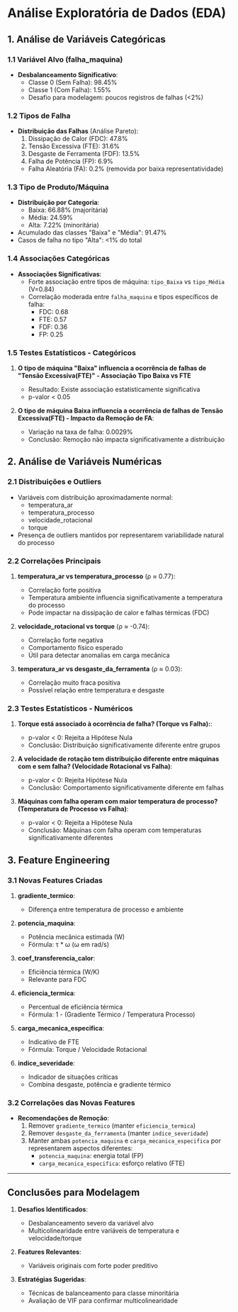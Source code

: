 # Análise Exploratória de Dados (EDA)

## 1. Análise de Variáveis Categóricas

### 1.1 Variável Alvo (falha_maquina)
- **Desbalanceamento Significativo**: 
  - Classe 0 (Sem Falha): 98.45%
  - Classe 1 (Com Falha): 1.55%
  - Desafio para modelagem: poucos registros de falhas (<2%)

### 1.2 Tipos de Falha
- **Distribuição das Falhas** (Análise Pareto):
  1. Dissipação de Calor (FDC): 47.8%
  2. Tensão Excessiva (FTE): 31.6%
  3. Desgaste de Ferramenta (FDF): 13.5%
  4. Falha de Potência (FP): 6.9%
  - Falha Aleatória (FA): 0.2% (removida por baixa representatividade)

### 1.3 Tipo de Produto/Máquina
- **Distribuição por Categoria**:
  - Baixa: 66.88% (majoritária)
  - Média: 24.59%
  - Alta: 7.22% (minoritária)
- Acumulado das classes "Baixa" e "Média": 91.47%
- Casos de falha no tipo "Alta": <1% do total

### 1.4 Associações Categóricas
- **Associações Significativas**:
  - Forte associação entre tipos de máquina: `tipo_Baixa` vs `tipo_Média` (V=0.84)
  - Correlação moderada entre `falha_maquina` e tipos específicos de falha:
    - FDC: 0.68
    - FTE: 0.57
    - FDF: 0.36
    - FP: 0.25

### 1.5 Testes Estatísticos - Categóricos
1. **O tipo de máquina "Baixa" influencia a ocorrência de falhas de "Tensão Excessiva(FTE)" - Associação Tipo Baixa vs FTE**
   - Resultado: Existe associação estatisticamente significativa
   - p-valor < 0.05

2. **O tipo de máquina Baixa influencia a ocorrência de falhas de Tensão Excessiva(FTE) - Impacto da Remoção de FA**:
   - Variação na taxa de falha: 0.0029%
   - Conclusão: Remoção não impacta significativamente a distribuição

## 2. Análise de Variáveis Numéricas

### 2.1 Distribuições e Outliers
- Variáveis com distribuição aproximadamente normal:
  - temperatura_ar
  - temperatura_processo
  - velocidade_rotacional
  - torque
- Presença de outliers mantidos por representarem variabilidade natural do processo

### 2.2 Correlações Principais
1. **temperatura_ar vs temperatura_processo** (ρ ≈ 0.77):
   - Correlação forte positiva
   - Temperatura ambiente influencia significativamente a temperatura do processo
   - Pode impactar na dissipação de calor e falhas térmicas (FDC)

2. **velocidade_rotacional vs torque** (ρ ≈ -0.74):
   - Correlação forte negativa
   - Comportamento físico esperado
   - Útil para detectar anomalias em carga mecânica

3. **temperatura_ar vs desgaste_da_ferramenta** (ρ ≈ 0.03):
   - Correlação muito fraca positiva
   - Possível relação entre temperatura e desgaste

### 2.3 Testes Estatísticos - Numéricos
1. **Torque está associado à ocorrência de falha? (Torque vs Falha):**:
   - p-valor < 0: Rejeita a Hipótese Nula
   - Conclusão: Distribuição significativamente diferente entre grupos

2. **A velocidade de rotação tem distribuição diferente entre máquinas com e sem falha? (Velocidade Rotacional vs Falha)**:
   - p-valor < 0: Rejeita Hipótese Nula
   - Conclusão: Comportamento significativamente diferente em falhas

3. **Máquinas com falha operam com maior temperatura de processo? (Temperatura de Processo vs Falha)**:
   - p-valor < 0: Rejeita a Hipótese Nula
   - Conclusão: Máquinas com falha operam com temperaturas significativamente diferentes

## 3. Feature Engineering

### 3.1 Novas Features Criadas
1. **gradiente_termico**: 
   - Diferença entre temperatura de processo e ambiente
   
2. **potencia_maquina**: 
   - Potência mecânica estimada (W)
   - Fórmula: τ * ω (ω em rad/s)

3. **coef_transferencia_calor**:
   - Eficiência térmica (W/K)
   - Relevante para FDC

4. **eficiencia_termica**:
   - Percentual de eficiência térmica
   - Fórmula: 1 - (Gradiente Térmico / Temperatura Processo)

5. **carga_mecanica_especifica**:
   - Indicativo de FTE
   - Fórmula: Torque / Velocidade Rotacional

6. **indice_severidade**:
   - Indicador de situações críticas
   - Combina desgaste, potência e gradiente térmico

### 3.2 Correlações das Novas Features
- **Recomendações de Remoção**:
  1. Remover `gradiente_termico` (manter `eficiencia_termica`)
  2. Remover `desgaste_da_ferramenta` (manter `indice_severidade`)
  3. Manter ambas `potencia_maquina` e `carga_mecanica_especifica` por representarem aspectos diferentes:
     - `potencia_maquina`: energia total (FP)
     - `carga_mecanica_especifica`: esforço relativo (FTE)
---

## Conclusões para Modelagem

1. **Desafios Identificados**:
   - Desbalanceamento severo da variável alvo
   - Multicolinearidade entre variáveis de temperatura e velocidade/torque

2. **Features Relevantes**:
   - Variáveis originais com forte poder preditivo

3. **Estratégias Sugeridas**:
   - Técnicas de balanceamento para classe minoritária
   - Avaliação de VIF para confirmar multicolinearidade

